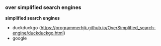 ### over simplified search engines

**simplified search engines**
 - duckduckgo (https://programmerhjk.github.io/OverSimplified_search-engine/duckduckgo.html)
 - google
